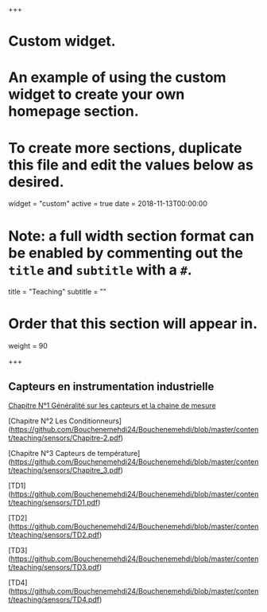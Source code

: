 +++
# Custom widget.
# An example of using the custom widget to create your own homepage section.
# To create more sections, duplicate this file and edit the values below as desired.
widget = "custom"
active = true
date = 2018-11-13T00:00:00

# Note: a full width section format can be enabled by commenting out the `title` and `subtitle` with a `#`.
title = "Teaching"
subtitle = ""

# Order that this section will appear in.
weight = 90

+++
## Capteurs en instrumentation industrielle

[Chapitre N°1 Généralité sur les capteurs et la chaine de mesure](https://github.com/Bouchenemehdi24/Bouchenemehdi/blob/master/content/teaching/sensors/Chapitre-1.pdf) </br>

[Chapitre N°2 Les Conditionneurs]
(https://github.com/Bouchenemehdi24/Bouchenemehdi/blob/master/content/teaching/sensors/Chapitre-2.pdf) </br>

[Chapitre N°3 Capteurs de température]
(https://github.com/Bouchenemehdi24/Bouchenemehdi/blob/master/content/teaching/sensors/Chapitre_3.pdf) </br>

[TD1]
(https://github.com/Bouchenemehdi24/Bouchenemehdi/blob/master/content/teaching/sensors/TD1.pdf) </br>

[TD2]
(https://github.com/Bouchenemehdi24/Bouchenemehdi/blob/master/content/teaching/sensors/TD2.pdf) </br>

[TD3]
(https://github.com/Bouchenemehdi24/Bouchenemehdi/blob/master/content/teaching/sensors/TD3.pdf) </br>

[TD4]
(https://github.com/Bouchenemehdi24/Bouchenemehdi/blob/master/content/teaching/sensors/TD4.pdf) </br>

